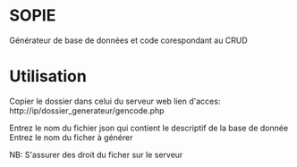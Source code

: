 # SOPIE
Générateur de base de données et code corespondant au CRUD 

# Utilisation
Copier le dossier dans celui du serveur web
lien d'acces: http://ip/dossier_generateur/gencode.php

Entrez le nom du fichier json qui contient le descriptif de la base de donnée
Entrez le nom du ficher à générer

NB: S'assurer des droit du ficher sur le serveur

